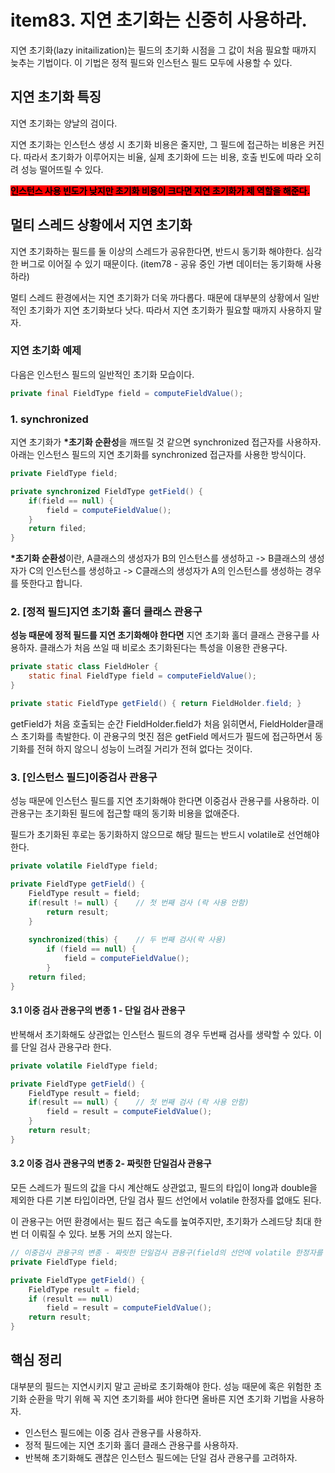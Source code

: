 # item83. 지연 초기화는 신중히 사용하라.

지연 초기화(lazy initailization)는 필드의 초기화 시점을 그 값이 처음 필요할 때까지 늦추는 기법이다. 이 기법은 정적 필드와 인스턴스 필드 모두에 사용할 수 있다.

## 지연 초기화 특징

지연 초기화는 양날의 검이다.

지연 초기화는 인스턴스 생성 시 초기화 비용은 줄지만, 그 필드에 접근하는 비용은 커진다. 따라서 초기화가 이루어지는 비율, 실제 초기화에 드는 비용, 호출 빈도에 따라 오히려 성능 떨어뜨릴 수 있다.

<mark style="background-color:red;">**인스턴스 사용 빈도가 낮지만 초기화 비용이 크다면 지연 초기화가 제 역할을 해준다.**</mark>

## 멀티 스레드 상황에서 지연 초기화

지연 초기화하는 필드를 둘 이상의 스레드가 공유한다면, 반드시 동기화 해야한다. 심각한 버그로 이어질 수 있기 때문이다. (item78 - 공유 중인 가변 데이터는 동기화해 사용하라)

멀티 스레드 환경에서는 지연 초기화가 더욱 까다롭다. 때문에 대부분의 상황에서 일반적인 초기화가 지연 초기화보다 낫다. 따라서 지연 초기화가 필요할 때까지 사용하지 말자.

### 지연 초기화 예제

다음은 인스턴스 필드의 일반적인 초기화 모습이다.

```java
private final FieldType field = computeFieldValue();
```

### 1. synchronized

지연 초기화가 **\*초기화 순환성**을 깨뜨릴 것 같으면 synchronized 접근자를 사용하자. 아래는 인스턴스 필드의 지연 초기화를 synchronized 접근자를 사용한 방식이다.

```java
private FieldType field;

private synchronized FieldType getField() {
    if(field == null) {
        field = computeFieldValue();
    }
    return filed;
}
```

**\*초기화 순환성**이란, A클래스의 생성자가 B의 인스턴스를 생성하고 -> B클래스의 생성자가 C의 인스턴스를 생성하고 -> C클래스의 생성자가 A의 인스턴스를 생성하는 경우를 뜻한다고 합니다.

### 2. \[정적 필드]지연 초기화 홀더 클래스 관용구

**성능 때문에 정적 필드를 지연 초기화해야 한다면** 지연 초기화 홀더 클래스 관용구를 사용하자. 클래스가 처음 쓰일 때 비로소 초기화된다는 특성을 이용한 관용구다.

```java
private static class FieldHoler {
    static final FieldType field = computeFieldValue();
}

private static FieldType getField() { return FieldHolder.field; }
```

getField가 처음 호출되는 순간 FieldHolder.field가 처음 읽히면서, FieldHolder클래스 초기화를 촉발한다. 이 관용구의 멋진 점은 getField 메서드가 필드에 접근하면서 동기화를 전혀 하지 않으니 성능이 느려질 거리가 전혀 없다는 것이다.

### 3. \[인스턴스 필드]이중검사 관용구

성능 때문에 인스턴스 필드를 지연 초기화해야 한다면 이중검사 관용구를 사용하라. 이 관용구는 초기화된 필드에 접근할 때의 동기화 비용을 없애준다.

필드가 초기화된 후로는 동기화하지 않으므로 해당 필드는 반드시 volatile로 선언해야 한다.

```java
private volatile FieldType field;

private FieldType getField() {
    FieldType result = field;
    if(result != null) {    // 첫 번째 검사 (락 사용 안함)
        return result;
    }
    
    synchronized(this) {    // 두 번째 검사(락 사용)
        if (field == null) {
            field = computeFieldValue();
        }
    return filed;
}
```

#### 3.1 이중 검사 관용구의 변종 1 - 단일 검사 관용구

반복해서 초기화해도 상관없는 인스턴스 필드의 경우 두번째 검사를 생략할 수 있다. 이를 단일 검사 관용구라 한다.

```java
private volatile FieldType field;

private FieldType getField() {
    FieldType result = field;
    if(result == null) {    // 첫 번째 검사 (락 사용 안함)
        field = result = computeFieldValue();
    }
    return result;
}
```

#### 3.2 이중 검사 관용구의 변종 2- 짜릿한 단일검사 관용구

모든 스레드가 필드의 값을 다시 계산해도 상관없고, 필드의 타입이 long과 double을 제외한 다른 기본 타입이라면, 단일 검사 필드 선언에서 volatile 한정자를 없애도 된다.

이 관용구는 어떤 환경에서는 필드 접근 속도를 높여주지만, 초기화가 스레드당 최대 한 번 더 이뤄질 수 있다. 보통 거의 쓰지 않는다.

```java
// 이중검사 관용구의 변종 - 짜릿한 단일검사 관용구(field의 선언에 volatile 한정자를 제거)
private FieldType field;

private FieldType getField() {
    FieldType result = field;
    if (result == null)
        field = result = computeFieldValue();
    return result;
}

```

#### &#xD;

## 핵심 정리

대부분의 필드는 지연시키지 말고 곧바로 초기화해야 한다. 성능 때문에 혹은 위험한 초기화 순환을 막기 위해 꼭 지연 초기화를 써야 한다면 올바른 지연 초기화 기법을 사용하자.&#x20;

* 인스턴스 필드에는 이중 검사 관용구를 사용하자.
* 정적 필드에는 지연 초기화 홀더 클래스 관용구를 사용하자.
* 반복해 초기화해도 괜찮은 인스턴스 필드에는 단일 검사 관용구를 고려하자.

